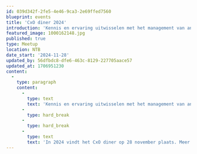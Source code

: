 ```yaml
---
id: 039d342f-2fe5-4e46-9ca3-2e69ffed7560
blueprint: events
title: 'CxO diner 2024'
introduction: 'Kennis en ervaring uitwisselen met het management van andere Dutch Laravel Foundation leden. Dat staat centraal bij het jaarlijkse CxO diner.'
featured_image: 1000162148.jpg
published: true
type: Meetup
location: NTB
date_start: '2024-11-28'
updated_by: 56dfbdc8-dfe6-463c-8129-227705aace57
updated_at: 1706951230
content:
  -
    type: paragraph
    content:
      -
        type: text
        text: 'Kennis en ervaring uitwisselen met het management van andere Dutch Laravel Foundation leden. Dat staat centraal bij het jaarlijkse CxO diner.'
      -
        type: hard_break
      -
        type: hard_break
      -
        type: text
        text: 'In 2024 vindt het CxO diner op 28 november plaats. Meer informatie volgt.'
---
```

